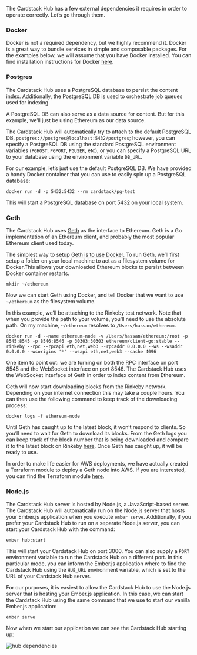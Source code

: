 The Cardstack Hub has a few external dependencies it requires in order to operate correctly. Let’s go through them.

### Docker
Docker is not a required dependency, but we highly recommend it. Docker is a great way to bundle services in simple and composable packages. For the examples below, we will assume that you have Docker installed. You can find installation instructions for Docker [here](https://www.docker.com/get-started).

### Postgres
The Cardstack Hub uses a PostgreSQL database to persist the content index. Additionally, the PostgreSQL DB is used to orchestrate job queues used for indexing.

A PostgreSQL DB can also serve as a data source for content. But for this example, we’ll just be using Ethereum as our data source. 

The Cardstack Hub will automatically try to attach to the default PostgreSQL DB, `postgres://postgres@localhost:5432/postgres`; however, you can specify a PostgreSQL DB using the standard PostgreSQL environment variables (`PGHOST`, `PGPORT`, `PGUSER`, etc), or you can specify a PostgreSQL URL to your database using the environment variable `DB_URL`.

For our example, let’s just use the default PostgreSQL DB. We have provided a handy Docker container that you can use to easily spin up a PostgreSQL database:

`docker run -d -p 5432:5432 --rm cardstack/pg-test`

This will start a PostgreSQL database on port 5432 on your local system.
### Geth
The Cardstack Hub uses [Geth](https://github.com/ethereum/go-ethereum/wiki/geth) as the interface to Ethereum. Geth is a Go implementation of an Ethereum client, and probably the most popular Ethereum client used today.

The simplest way to setup [Geth is to use Docker](https://hub.docker.com/r/ethereum/client-go/). To run Geth, we’ll first setup a folder on your local machine to act as a filesystem volume for Docker.This allows your downloaded Ethereum blocks to persist between Docker container restarts.

`mkdir ~/ethereum`

Now we can start Geth using Docker, and tell Docker that we want to use `~/ethereum` as the filesystem volume.

In this example, we’ll be attaching to the Rinkeby test network. Note that when you provide the path to your volume, you’ll need to use the absolute path. On my machine, `~/ethereum` resolves to `/Users/hassan/ethereum`.

`docker run -d --name ethereum-node -v /Users/hassan/ethereum:/root -p 8545:8545 -p 8546:8546 -p 30303:30303 ethereum/client-go:stable --rinkeby --rpc --rpcapi eth,net,web3 --rpcaddr 0.0.0.0 --ws --wsaddr 0.0.0.0 --wsorigins '*' --wsapi eth,net,web3 --cache 4096`

One item to point out: we are turning on both the RPC interface on port 8545 and the WebSocket interface on port 8546. The Cardstack Hub uses the WebSocket interface of Geth in order to index content from Ethereum.

Geth will now start downloading blocks from the Rinkeby network. Depending on your internet connection this may take a couple hours. You can then use the following command to keep track of the downloading process:

`docker logs -f ethereum-node`

Until Geth has caught up to the latest block, it won’t respond to clients. So you’ll need to wait for Geth to download its blocks. From the Geth logs you can keep track of the block number that is being downloaded and compare it to the latest block on Rinkeby [here](https://www.rinkeby.io/#stats). Once Geth has caught up, it will be ready to use.

In order to make life easier for AWS deployments, we have actually created a Terraform module to deploy a Geth node into AWS. If you are interested, you can find the Terraform module [here](https://registry.terraform.io/modules/cardstack/ethereum-node/aws/).

### Node.js

The Cardstack Hub server is hosted by Node.js, a JavaScript-based server. The Cardstack Hub will automatically run on the Node.js server that hosts your Ember.js application when you execute `ember serve`. Additionally, if you prefer your Cardstack Hub to run on a separate Node.js server, you can start your Cardstack Hub with the command:

`ember hub:start`

This will start your Cardstack Hub on port 3000. You can also supply a `PORT` environment variable to run the Cardstack Hub on a different port. In this particular mode, you can inform the Ember.js application where to find the Cardstack Hub using the `HUB_URL` environment variable, which is set to the URL of your Cardstack Hub server.

For our purposes, it is easiest to allow the Cardstack Hub to use the Node.js server that is hosting your Ember.js application. In this case, we can start the Cardstack Hub using the same command that we use to start our vanilla Ember.js application:

`ember serve`

Now when we start our application we can see the Cardstack Hub starting up:

![hub dependencies](https://docs.cardstack.com/images/hubdependencies.png)

